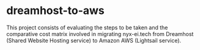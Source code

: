 # dreamhost-to-aws
This project consists of evaluating the steps to be taken and the comparative cost matrix involved in migrating nyx-ei.tech from Dreamhost (Shared Website Hosting service) to Amazon AWS (Lightsail service).
